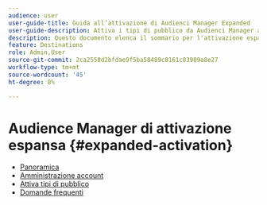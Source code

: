 ```yaml
---
audience: user
user-guide-title: Guida all’attivazione di Audienci Manager Expanded
user-guide-description: Attiva i tipi di pubblico da Audienci Manager a destinazioni social e pubblicitarie tramite Audienci Manager Expanded Activation.
description: Questo documento elenca il sommario per l'attivazione espansa di Adobe Audience Manager
feature: Destinations
role: Admin,User
source-git-commit: 2ca2558d2bfdae9f5ba58489c8161c83909a8e27
workflow-type: tm+mt
source-wordcount: '45'
ht-degree: 8%

---
```



# Audience Manager di attivazione espansa {#expanded-activation}

* [Panoramica](./overview.md)
* [Amministrazione account](./administration.md)
* [Attiva tipi di pubblico](./activate-audiences.md)
* [Domande frequenti](./faq.md)
